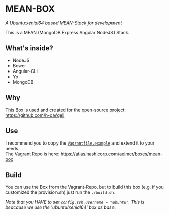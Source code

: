 # MEAN-BOX
_A Ubuntu:xenial64 based MEAN-Stack for development_

This is a MEAN (MongoDB Express Angular NodeJS) Stack.

## What's inside?
- NodeJS
- Bower
- Angular-CLI
- Yo
- MongoDB

## Why
This Box is used and created for the open-source project: https://github.com/h-da/geli

## Use
I recommend you to copy the [`Vagrantfile.example`](Vagrantfile.example) and extend it to your needs.   
The Vagrant Repo is here: https://atlas.hashicorp.com/aeimer/boxes/mean-box

## Build
You can use the Box from the Vagrant-Repo, but to build this box (e.g. if you customized the provision.sh) just run the `./build.sh`.

_Note that you HAVE to set `config.ssh.username = "ubuntu'`. This is beacause we use the 'ubuntu/xenial64' box as base._

